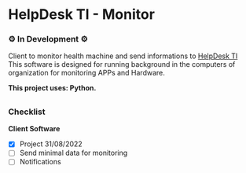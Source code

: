 # HelpDesk TI - Monitor
### :gear: In Development :gear:

Client to monitor health machine and send informations to [HelpDesk TI](https://github.com/scevangelista/ti-helpdesk)  
This software is designed for running background in the computers of organization for monitoring APPs and Hardware.

**This project uses: Python.**

##
### Checklist
**Client Software**
- [x] Project 31/08/2022
- [ ] Send minimal data for monitoring
- [ ] Notifications
